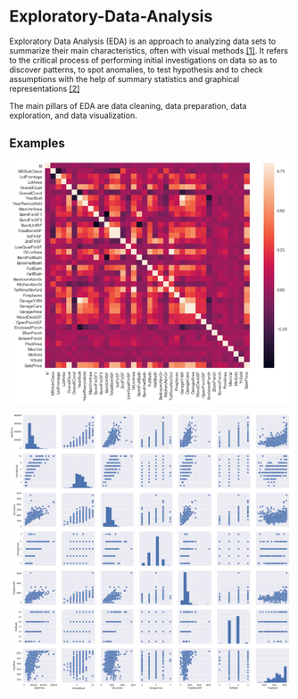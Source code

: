 # Exploratory-Data-Analysis

Exploratory Data Analysis (EDA) is an approach to analyzing data sets to summarize their main characteristics, often with visual methods [[1]](https://en.wikipedia.org/wiki/Exploratory_data_analysis). It refers to the critical process of performing initial investigations on data so as to discover patterns, to spot anomalies, to test hypothesis and to check assumptions with the help of summary statistics and graphical representations [[2]](https://towardsdatascience.com/exploratory-data-analysis-8fc1cb20fd15)

The main pillars of EDA are data cleaning, data preparation, data exploration, and data visualization.

## Examples

<p align="center">
  <img src="data/corr.png" width="700" title="correlation matrix">
</p>

<p align="center">
  <img src="data/scatt.png" width="700" title="scatter plot">
</p>
